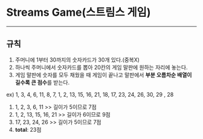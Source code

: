 # Streams Game(스트림스 게임)

---

## 규칙
  1. 주머니에 1부터 30까지의 숫자카드가 30개 있다.(중복X)
  2. 하나씩 주머니에서 숫자카드를 뽑아 20칸의 게임 말판에 원하는 자리에 놓는다.
  3. 게임 말판에 숫자를 모두 채웠을 때 게임이 끝나고 
     말판에서 **부분 오름차순 배열이 길수록 큰 점수**를 받는다.
     
  ex) 1, 3, 4, 6, 11, 8, 7, 1, 2, 13, 15, 16, 21, 18, 17, 23, 24, 26, 30, 29 , 28
  1. 1, 2, 3, 6, 11 >> 길이가 5이므로 7점
  2. 1, 2, 13, 15, 16, 21 >> 길이가 6이므로 9점
  3. 17, 23, 24, 26 >> 길이가 5이므로 7점
  4. **total**: 23점
